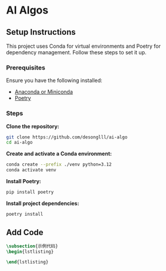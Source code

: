 # AI Algos

## Setup Instructions

This project uses Conda for virtual environments and Poetry for dependency management. Follow these steps to set it up.

### Prerequisites

Ensure you have the following installed:

- [Anaconda or Miniconda](https://docs.conda.io/en/latest/miniconda.html)
- [Poetry](https://python-poetry.org/docs/#installation)

### Steps

**Clone the repository:**

```bash
git clone https://github.com/desonglll/ai-algo
cd ai-algo
```

**Create and activate a Conda environment:**

```bash
conda create --prefix ./venv python=3.12 
conda activate venv
```

**Install Poetry:**

```bash
pip install poetry
```

**Install project dependencies:**

```bash
poetry install
```

## Add Code

```latex
\subsection{示例代码}
\begin{lstlisting}

\end{lstlisting}
```